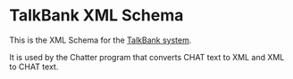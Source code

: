 # TalkBank XML Schema

This is the XML Schema for the [TalkBank system](https://talkbank.org).

It is used by the Chatter program that converts CHAT text to XML and
XML to CHAT text.
